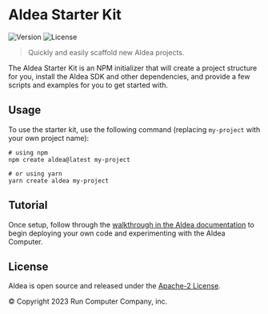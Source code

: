 # Aldea Starter Kit

![Version](https://img.shields.io/npm/v/create-aldea?style=flat-square)
![License](https://img.shields.io/npm/l/create-aldea?style=flat-square)

> Quickly and easily scaffold new Aldea projects.

The Aldea Starter Kit is an NPM initializer that will create a project structure for you, install the Aldea SDK and other dependencies, and provide a few scripts and examples for you to get started with.

## Usage

To use the starter kit, use the following command (replacing `my-project` with your own project name):

```shell
# using npm
npm create aldea@latest my-project

# or using yarn
yarn create aldea my-project
```

## Tutorial

Once setup, follow through the [walkthrough in the Aldea documentation](https://docs.aldea.network/getting-started/starter-kit) to begin deploying your own code and experimenting with the Aldea Computer.

## License

Aldea is open source and released under the [Apache-2 License](https://github.com/aldeacomputer/aldea-js/blob/main/packages/compiler/LICENSE).

© Copyright 2023 Run Computer Company, inc.

